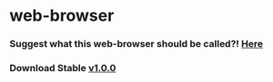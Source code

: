 # web-browser
### Suggest what this web-browser should be called?! [Here](https://github.com/athrvvvv/web_browser/discussions/2)
### Download Stable [v1.0.0](https://www.github.com/athrvvvv/web_browser/releases/download/v1.0.0/build.zip)
